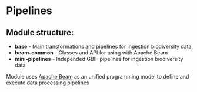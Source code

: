 # Pipelines

## Module structure:
- **base** - Main transformations and pipelines for ingestion biodiversity data
- **beam-common** - Classes and API for using with Apache Beam
- **mini-pipelines** - Independed GBIF pipelines for ingestion biodiversity data

Module uses [Apache Beam](https://beam.apache.org/get-started/beam-overview/) as an unified programming model to define and execute data processing pipelines